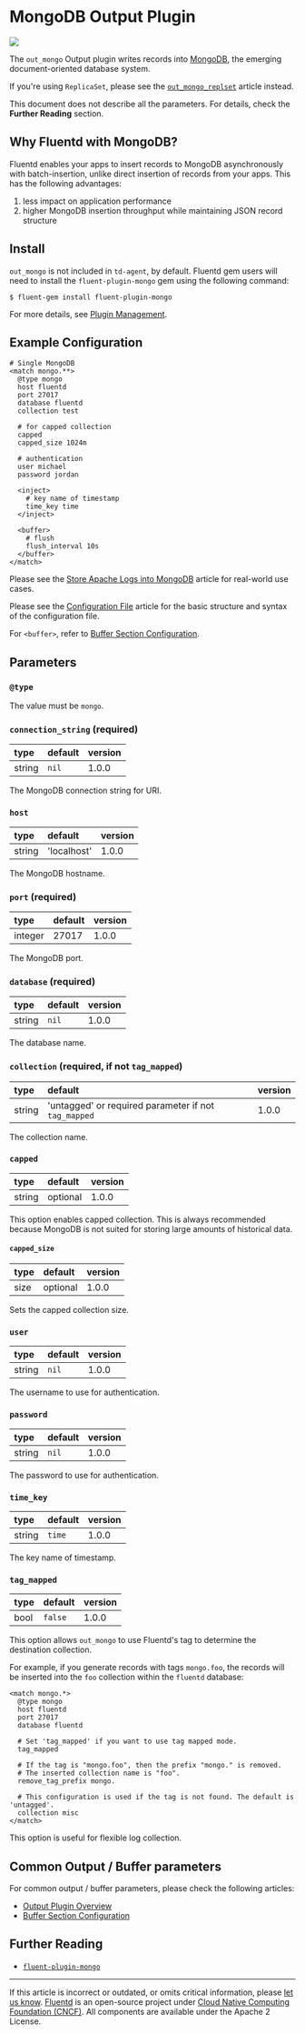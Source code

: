 # MongoDB Output Plugin

![](/images/plugins/output/mongo.png)

The `out_mongo` Output plugin writes records into
[MongoDB](http://mongodb.org/), the emerging document-oriented database system.

If you're using `ReplicaSet`, please see the
[`out_mongo_replset`](/plugins/output/mongo_replset.md) article instead.

This document does not describe all the parameters. For details, check the
**Further Reading** section.


## Why Fluentd with MongoDB?

Fluentd enables your apps to insert records to MongoDB asynchronously
with batch-insertion, unlike direct insertion of records from your apps.
This has the following advantages:

1.  less impact on application performance
2.  higher MongoDB insertion throughput while maintaining JSON record structure


## Install

`out_mongo` is not included in `td-agent`, by default. Fluentd gem users
will need to install the `fluent-plugin-mongo` gem using the following
command:

```shell
$ fluent-gem install fluent-plugin-mongo
```

For more details, see [Plugin Management](/deployment/plugin-management.md).


## Example Configuration

```text
# Single MongoDB
<match mongo.**>
  @type mongo
  host fluentd
  port 27017
  database fluentd
  collection test

  # for capped collection
  capped
  capped_size 1024m

  # authentication
  user michael
  password jordan

  <inject>
    # key name of timestamp
    time_key time
  </inject>

  <buffer>
    # flush
    flush_interval 10s
  </buffer>
</match>
```

Please see the [Store Apache Logs into MongoDB](/guides/apache-to-mongodb.md)
article for real-world use cases.

Please see the [Configuration File](/configuration/config-file.md) article for
the basic structure and syntax of the configuration file.

For `<buffer>`, refer to [Buffer Section Configuration](/configuration/buffer-section.md).


## Parameters


### `@type`

The value must be `mongo`.


### `connection_string` (required)

| type   | default     | version |
|:-------|:------------|:--------|
| string | `nil`       | 1.0.0   |

The MongoDB connection string for URI.


### `host`

| type   | default     | version |
|:-------|:------------|:--------|
| string | 'localhost' | 1.0.0   |

The MongoDB hostname.


### `port` (required)

| type    | default | version |
|:--------|:--------|:--------|
| integer | 27017   | 1.0.0   |

The MongoDB port.


### `database` (required)

| type   | default  | version |
|:-------|:---------|:--------|
| string | `nil`    | 1.0.0   |

The database name.


### `collection` (required, if not `tag_mapped`)

| type   | default                                              | version |
|:-------|:-----------------------------------------------------|:--------|
| string | 'untagged' or required parameter if not `tag_mapped` | 1.0.0   |

The collection name.


### `capped`

| type   | default  | version |
|:-------|:---------|:--------|
| string | optional | 1.0.0   |

This option enables capped collection. This is always recommended
because MongoDB is not suited for storing large amounts of historical
data.


#### `capped_size`

| type | default  | version |
|:-----|:---------|:--------|
| size | optional | 1.0.0   |

Sets the capped collection size.


### `user`

| type   | default | version |
|:-------|:--------|:--------|
| string | `nil`   | 1.0.0   |

The username to use for authentication.


### `password`

| type   | default | version |
|:-------|:--------|:--------|
| string | `nil`   | 1.0.0   |

The password to use for authentication.


### `time_key`

| type   | default | version |
|:-------|:--------|:--------|
| string | `time`  | 1.0.0   |

The key name of timestamp.


### `tag_mapped`

| type | default | version |
|:-----|:--------|:--------|
| bool | `false` | 1.0.0   |

This option allows `out_mongo` to use Fluentd's tag to determine the destination
collection.

For example, if you generate records with tags `mongo.foo`, the records will be
inserted into the `foo` collection within the `fluentd` database:

```text
<match mongo.*>
  @type mongo
  host fluentd
  port 27017
  database fluentd

  # Set 'tag_mapped' if you want to use tag mapped mode.
  tag_mapped

  # If the tag is "mongo.foo", then the prefix "mongo." is removed.
  # The inserted collection name is "foo".
  remove_tag_prefix mongo.

  # This configuration is used if the tag is not found. The default is 'untagged'.
  collection misc
</match>
```

This option is useful for flexible log collection.


## Common Output / Buffer parameters

For common output / buffer parameters, please check the following articles:

-   [Output Plugin Overview](/plugins/output/README.md)
-   [Buffer Section Configuration](/configuration/buffer-section.md)


## Further Reading

-   [`fluent-plugin-mongo`](https://github.com/fluent/fluent-plugin-mongo)


------------------------------------------------------------------------

If this article is incorrect or outdated, or omits critical information, please
[let us know](https://github.com/fluent/fluentd-docs-gitbook/issues?state=open).
[Fluentd](http://www.fluentd.org/) is an open-source project under
[Cloud Native Computing Foundation (CNCF)](https://cncf.io/). All components are
available under the Apache 2 License.
